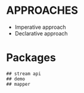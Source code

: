 # APPROACHES
 - Imperative approach
 - Declarative approach

# Packages
    ## stream api
    ## demo
    ## mapper
    
